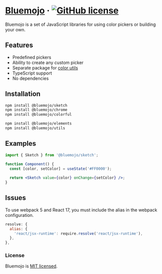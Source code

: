 # [Bluemojo](https://indy-dough.github.io/bluemojo/) &middot; [![GitHub license](https://img.shields.io/badge/license-MIT-blue.svg)](https://github.com/indy-dough/bluemojo/blob/main/LICENSE)

Bluemojo is a set of JavaScript libraries for using color pickers or building your own.

## Features

- Predefined pickers
- Ability to create any custom picker
- Separate package for [color utils](./libs/utils/README.md)
- TypeScript support
- No dependencies

## Installation

```sh
npm install @bluemojo/sketch
npm install @bluemojo/chrome
npm install @bluemojo/colorful

npm install @bluemojo/elements
npm install @bluemojo/utils
```

## Examples

```jsx
import { Sketch } from '@bluemojo/sketch';

function Component() {
  const [color, setColor] = useState('#FF0000');
  
  return <Sketch value={color} onChange={setColor} />;
}
```

## Issues

To use webpack 5 and React 17, you must include the alias in the webpack configuration.

```js
resolve: {
  alias: {
    'react/jsx-runtime': require.resolve('react/jsx-runtime'),
  },
},
```

### License

Bluemojo is [MIT licensed](./LICENSE).
